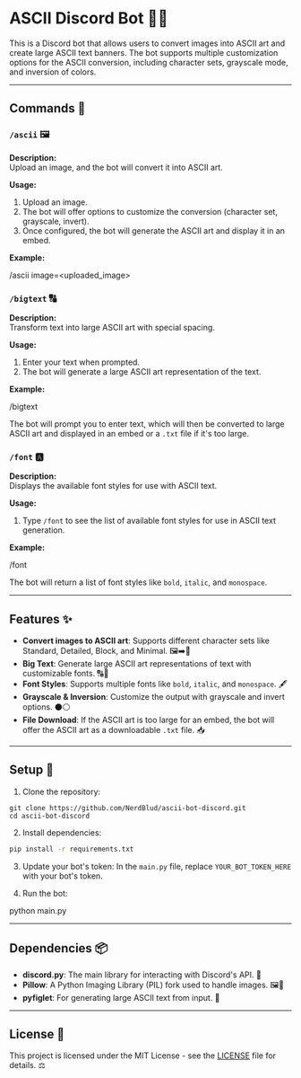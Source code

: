 # ASCII Discord Bot 🎨🤖

This is a Discord bot that allows users to convert images into ASCII art and create large ASCII text banners. The bot supports multiple customization options for the ASCII conversion, including character sets, grayscale mode, and inversion of colors.

---

## Commands 📜

### `/ascii` 🖼️
**Description:**  
Upload an image, and the bot will convert it into ASCII art.

**Usage:**
1. Upload an image.
2. The bot will offer options to customize the conversion (character set, grayscale, invert).
3. Once configured, the bot will generate the ASCII art and display it in an embed.

**Example:**

/ascii image=<uploaded_image>


### `/bigtext` 🔠
**Description:**  
Transform text into large ASCII art with special spacing.

**Usage:**
1. Enter your text when prompted.
2. The bot will generate a large ASCII art representation of the text.

**Example:**

/bigtext

The bot will prompt you to enter text, which will then be converted to large ASCII art and displayed in an embed or a `.txt` file if it's too large.

### `/font` 🅰️
**Description:**  
Displays the available font styles for use with ASCII text.

**Usage:**
1. Type `/font` to see the list of available font styles for use in ASCII text generation.

**Example:**

/font

The bot will return a list of font styles like `bold`, `italic`, and `monospace`.

---

## Features ✨

- **Convert images to ASCII art**: Supports different character sets like Standard, Detailed, Block, and Minimal. 🖼️➡️🔲
- **Big Text**: Generate large ASCII art representations of text with customizable fonts. 🔠🎨
- **Font Styles**: Supports multiple fonts like `bold`, `italic`, and `monospace`. 🖋️
- **Grayscale & Inversion**: Customize the output with grayscale and invert options. ⚫⚪
- **File Download**: If the ASCII art is too large for an embed, the bot will offer the ASCII art as a downloadable `.txt` file. 📥

---

## Setup 🔧

1. Clone the repository:
```git
git clone https://github.com/NerdBlud/ascii-bot-discord.git
cd ascii-bot-discord
```


2. Install dependencies:
   
```bash
pip install -r requirements.txt
```

3. Update your bot's token:
In the `main.py` file, replace `YOUR_BOT_TOKEN_HERE` with your bot's token.

4. Run the bot:

python main.py


---

## Dependencies 📦

- **discord.py**: The main library for interacting with Discord's API. 🔌
- **Pillow**: A Python Imaging Library (PIL) fork used to handle images. 🖼️📸
- **pyfiglet**: For generating large ASCII text from input. 📝

---

## License 📜

This project is licensed under the MIT License - see the [LICENSE](LICENSE) file for details. ⚖️
